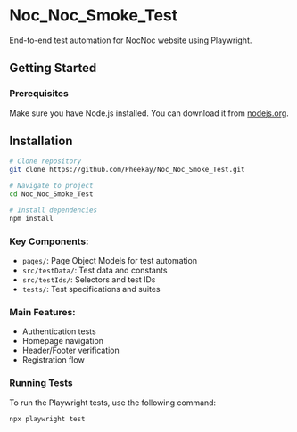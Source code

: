 # Noc_Noc_Smoke_Test

End-to-end test automation for NocNoc website using Playwright.

## Getting Started

### Prerequisites

Make sure you have Node.js installed. You can download it from [nodejs.org](https://nodejs.org/).

## Installation

```sh
# Clone repository
git clone https://github.com/Pheekay/Noc_Noc_Smoke_Test.git

# Navigate to project
cd Noc_Noc_Smoke_Test

# Install dependencies
npm install
```

### Key Components:
- `pages/`: Page Object Models for test automation
- `src/testData/`: Test data and constants
- `src/testIds/`: Selectors and test IDs
- `tests/`: Test specifications and suites

### Main Features:
- Authentication tests
- Homepage navigation
- Header/Footer verification
- Registration flow

### Running Tests

To run the Playwright tests, use the following command:
```sh
npx playwright test
